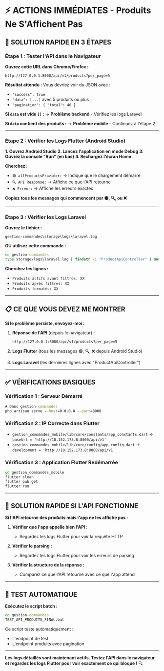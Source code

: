 # ⚡ ACTIONS IMMÉDIATES - Produits Ne S'Affichent Pas

## 🚀 SOLUTION RAPIDE EN 3 ÉTAPES

### Étape 1 : Tester l'API dans le Navigateur

**Ouvrez cette URL dans Chrome/Firefox :**
```
http://127.0.0.1:8000/api/v1/products?per_page=5
```

**Résultat attendu :**
Vous devriez voir du JSON avec :
- `"success": true`
- `"data": [...]` avec 5 produits ou plus
- `"pagination": { "total": 40 }`

**Si `data` est vide `[]` :**
→ **Problème backend** - Vérifiez les logs Laravel

**Si `data` contient des produits :**
→ **Problème mobile** - Continuez à l'étape 2

---

### Étape 2 : Vérifier les Logs Flutter (Android Studio)

**1. Ouvrez Android Studio**
**2. Lancez l'application en mode Debug**
**3. Ouvrez la console "Run" (en bas)**
**4. Rechargez l'écran Home**

**Cherchez :**
- `🟢 allProductsProvider:` → Indique que le chargement démarre
- `🔍 API Response:` → Affiche ce que l'API retourne
- `❌ Erreur:` → Affiche les erreurs exactes

**Copiez tous les messages qui commencent par 🟢, 🔍, ou ❌**

---

### Étape 3 : Vérifier les Logs Laravel

**Ouvrez le fichier :**
```
gestion-commandes\storage\logs\laravel.log
```

**OU utilisez cette commande :**
```cmd
cd gestion-commandes
type storage\logs\laravel.log | findstr /i "ProductApiController" | more
```

**Cherchez les lignes :**
- `Produits actifs avant filtres: XX`
- `Produits après filtres: XX`
- `Produits formatés: XX`

---

## 📋 CE QUE VOUS DEVEZ ME MONTRER

**Si le problème persiste, envoyez-moi :**

1. **Réponse de l'API** (depuis le navigateur) :
   ```
   http://127.0.0.1:8000/api/v1/products?per_page=5
   ```

2. **Logs Flutter** (tous les messages 🟢, 🔍, ❌ depuis Android Studio)

3. **Logs Laravel** (les dernières lignes avec "ProductApiController")

---

## ✅ VÉRIFICATIONS BASIQUES

### Vérification 1 : Serveur Démarré
```cmd
# Dans gestion-commandes
php artisan serve --host=0.0.0.0 --port=8000
```

### Vérification 2 : IP Correcte dans Flutter
- `gestion_commandes_mobile/lib/core/constants/app_constants.dart` → `baseUrl = 'http://10.152.173.8:8000/api/v1'`
- `gestion_commandes_mobile/lib/core/config/app_config.dart` → `development = 'http://10.152.173.8:8000/api/v1'`

### Vérification 3 : Application Flutter Redémarrée
```bash
cd gestion_commandes_mobile
flutter clean
flutter pub get
flutter run
```

---

## 🎯 SOLUTION RAPIDE SI L'API FONCTIONNE

**Si l'API retourne des produits mais l'app ne les affiche pas :**

1. **Vérifier que l'app appelle bien l'API :**
   - Regardez les logs Flutter pour voir la requête HTTP

2. **Vérifier le parsing :**
   - Regardez les logs Flutter pour voir les erreurs de parsing

3. **Vérifier la structure de la réponse :**
   - Comparez ce que l'API retourne avec ce que l'app attend

---

## 🔧 TEST AUTOMATIQUE

**Exécutez le script batch :**
```cmd
cd gestion-commandes
TEST_API_PRODUITS_FINAL.bat
```

Ce script teste automatiquement :
- L'endpoint de test
- L'endpoint produits avec pagination

---

**Les logs détaillés sont maintenant actifs. Testez l'API dans le navigateur et regardez les logs Flutter pour voir exactement ce qui bloque !** 🔍

